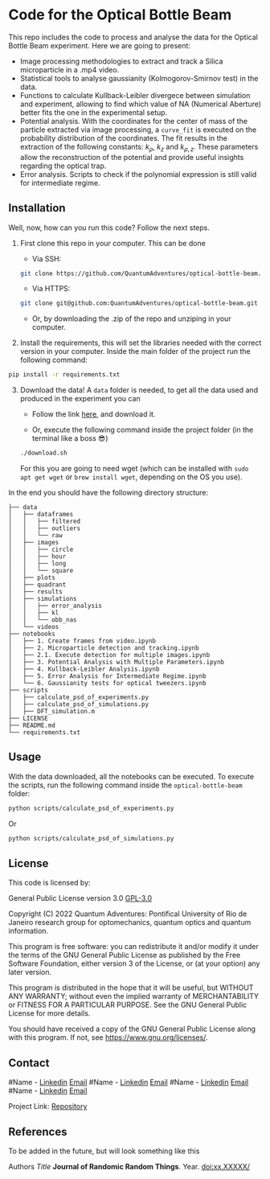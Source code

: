 # Code for the Optical Bottle Beam

This repo includes the code to process and analyse the data for the Optical Bottle Beam experiment. Here we are going to present:


* Image processing methodologies to extract and track a Silica microparticle in a .mp4 video.
* Statistical tools to analyse gaussianity (Kolmogorov-Smirnov test) in the data.
* Functions to calculate Kullback-Leibler divergece between simulation and experiment, allowing to find which value of NA (Numerical Aberture) better fits the one in the experimental setup.
* Potential analysis. With the coordinates for the center of mass of the particle extracted via image processing, a `curve_fit` is executed on the probability distribution of the coordinates. The fit results in the extraction of the following constants: $k_\rho$, $k_z$ and $k_{\rho,z}$. These parameters allow the reconstruction of the potential and provide useful insights regarding the optical trap.
* Error analysis. Scripts to check if the polynomial expression is still valid for intermediate regime.


## Installation

Well, now, how can you run this code? Follow the next steps.

1. First clone this repo in your computer. This can be done
    * Via SSH:

    ```bash
    git clone https://github.com/QuantumAdventures/optical-bottle-beam.git
    ```

    * Via HTTPS:

    ```bash
    git clone git@github.com:QuantumAdventures/optical-bottle-beam.git
    ```

    * Or, by downloading the .zip of the repo and unziping in your computer.

2. Install the requirements, this will set the libraries needed with the correct version in your computer. Inside the main folder of the project run the following command:

```bash
pip install -r requirements.txt
```

3. Download the data! A `data` folder is needed, to get all the data used and produced in the experiment you can

    * Follow the link [here](https://drive.google.com/drive/folders/1XfC4z9nmNXJuaATl3Da6edwA65mmQBVx), and download it.

    * Or, execute the following command inside the project folder (in the terminal like a boss :sunglasses:)

    ```bash
    ./download.sh
    ```

    For this you are going to need wget (which can be installed with `sudo apt get wget` or `brew install wget`, depending on the OS you use).
    
In the end you should have the following directory structure:


    ├── data
    │   ├── dataframes
    │   │   ├── filtered
    │   │   ├── outliers
    │   │   └── raw
    │   ├── images
    │   │   ├── circle
    │   │   ├── hour
    │   │   ├── long
    │   │   └── square
    │   ├── plots
    │   ├── quadrant
    │   ├── results
    │   ├── simulations
    │   │   ├── error_analysis
    │   │   ├── kl
    │   │   └── obb_nas
    │   └── videos
    ├── notebooks
    │   ├── 1. Create frames from video.ipynb
    │   ├── 2. Microparticle detection and tracking.ipynb
    │   ├── 2.1. Execute detection for multiple images.ipynb
    │   ├── 3. Potential Analysis with Multiple Parameters.ipynb
    │   ├── 4. Kullback-Leibler Analysis.ipynb
    │   ├── 5. Error Analysis for Intermediate Regime.ipynb
    │   └── 6. Gaussianity tests for optical tweezers.ipynb
    ├── scripts
    │   ├── calculate_psd_of_experiments.py
    │   ├── calculate_psd_of_simulations.py
    │   ├── DFT_simulation.m
    ├── LICENSE
    ├── README.md
    └── requirements.txt

## Usage

With the data downloaded, all the notebooks can be executed. To execute the scripts, run the following command inside the `optical-bottle-beam` folder:

```bash
python scripts/calculate_psd_of_experiments.py
```

Or 

```bash
python scripts/calculate_psd_of_simulations.py
```



## License

This code is licensed by:

General Public License version 3.0 [GPL-3.0](https://choosealicense.com/licenses/gpl-3.0/)


Copyright (C) 2022  Quantum Adventures: Pontifical University of Rio de Janeiro
research group for optomechanics, quantum optics and quantum information.

This program is free software: you can redistribute it and/or modify
it under the terms of the GNU General Public License as published by
the Free Software Foundation, either version 3 of the License, or
(at your option) any later version.

This program is distributed in the hope that it will be useful,
but WITHOUT ANY WARRANTY; without even the implied warranty of
MERCHANTABILITY or FITNESS FOR A PARTICULAR PURPOSE.  See the
GNU General Public License for more details.

You should have received a copy of the GNU General Public License
along with this program.  If not, see <https://www.gnu.org/licenses/>.

## Contact

#Name - [Linkedin](https://www.linkedin.com/in) [Email](email)
#Name - [Linkedin](https://www.linkedin.com/in) [Email](email)
#Name - [Linkedin](https://www.linkedin.com/in) [Email](email)
#Name - [Linkedin](https://www.linkedin.com/in) [Email](email)


Project Link: [Repository](https://github.com/QuantumAdventures/optical-bottle-beam)

## References

To be added in the future, but will look something like this

Authors *Title* **Journal of Randomic Random Things**. Year.
[doi:xx.XXXXX/](doi:xx.XXXX/)
